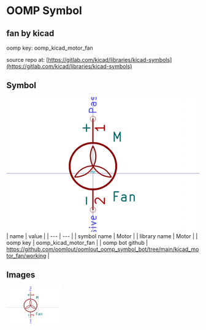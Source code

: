 # OOMP Symbol  
## fan  by kicad  
  
oomp key: oomp_kicad_motor_fan  
  
source repo at: [https://gitlab.com/kicad/libraries/kicad-symbols](https://gitlab.com/kicad/libraries/kicad-symbols)  
## Symbol  
  
[![working.png](working_600.png)](working.png)  
| name | value | 
| --- | --- | 
| symbol name | Motor | 
| library name | Motor | 
| oomp key | oomp_kicad_motor_fan | 
| oomp bot github | https://github.com/oomlout/oomlout_oomp_symbol_bot/tree/main/kicad_motor_fan/working | 
## Images  
  
[![working.png](working_140.png)](working.png)  
